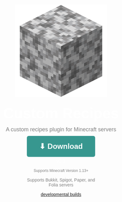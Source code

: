 # 
<style>
    body {
      font-family: Arial, sans-serif;
    }

    .download-box {
      text-align: center;
    }

    .download-button {
      background-color: #37978f; /* cyan from image */
      padding: 20px 40px;
      border-radius: 6px;
      color: #fff;
      font-weight: bold;
      font-size: 24px;
      text-decoration: none;
      display: inline-block;
      transition: background-color 0.3s ease;
    }

    .download-button:hover {
      background-color: #55b3ab; /* lighter cyan on hover */
      color: white;
    }

    .version {
      margin-top: 5px;
      font-size: 16px;
      color: #fff;
    }
    .dev-download {
      margin-top: 15px;
      font-size: 14px;
      color: gray;
    }
    .support-text {
      margin-top: 15px;
      font-size: 14px;
      color: gray;
    }
    .mc-ver {
      margin-top: 15px;
      font-size: 12px;
      color: gray;
    }
</style>
<p align="center">
    <img src="./images/diorite.png"/>
</p>
<p align="center" style="color: white; font-size: clamp(30px, 5vw, 54px); font-weight: bold; line-height: 0.1;">
    Custom Recipes
    <p align="center" style="color: gray; font-size: clamp(12px, 2vw, 18px); line-height: 0.2;">
        A custom recipes plugin for Minecraft servers
    </p>
</p>
  <div class="download-box">
    <a href="https://github.com/agentsix1/Custom-Recipes/releases/" class="download-button" style="color: white">⬇ Download</a>
    <div class="version">v0.1</div>
    <div class="mc-ver">
      Supports Minecraft Version 1.13+
    </div>
    <div class="support-text">
      Supports Bukkit, Spigot, Paper, and<br>
      Folia servers
    </div>
    <div class="dev-download">
        <a href="https://github.com/agentsix1/Custom-Recipes/actions/workflows/maven.yml">developmental builds</a>
    </div>
  </div>

